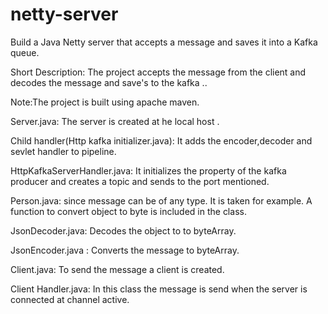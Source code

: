 # netty-server
Build a Java Netty server that accepts a message and saves it into a Kafka queue. 

Short Description:
The project accepts the message from the client and decodes the message  and save's to the kafka ..

Note:The project is built using apache maven.

Server.java:
  The server is created at he local host .

Child handler(Http kafka initializer.java):
  It adds the encoder,decoder  and sevlet handler to pipeline.

HttpKafkaServerHandler.java:
  It initializes the property of the kafka producer and creates a topic and sends to the port mentioned.

Person.java: 
  since message can be of any type. It is taken for example. A function to convert object to
byte is included in the class.

JsonDecoder.java:
  Decodes the object to to byteArray.
  
JsonEncoder.java :
  Converts the message to byteArray.
  
Client.java:
  To send  the message a client is created.
  
Client Handler.java:
   In this class the message is send when the server is connected at channel active.

